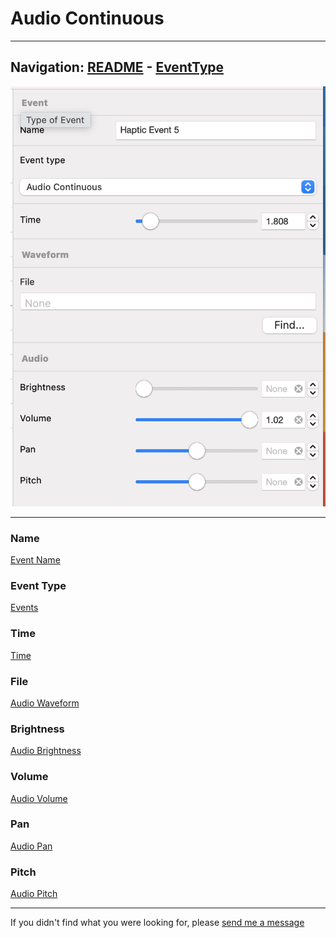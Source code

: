 # Audio Continuous


---
Navigation: [README](README.md) - [EventType](EventType.md)
---






![Image](media/images/inspectorAudioContinuous.png)


---


### 








### Name





[Event Name](EventName.md)


### Event Type





[Events](EventType.md)


### Time





[Time](Time.md)


### File





[Audio Waveform](AudioWaveform.md)


### Brightness





[Audio Brightness](AudioBrightness.md)


### Volume





[Audio Volume](AudioVolume.md)


### Pan





[Audio Pan](AudioPan.md)


### Pitch





[Audio Pitch](AudioPitch.md)





---

If you didn't find what you were looking for, please [send me a message](mailto:contact+help@haptrix.com)